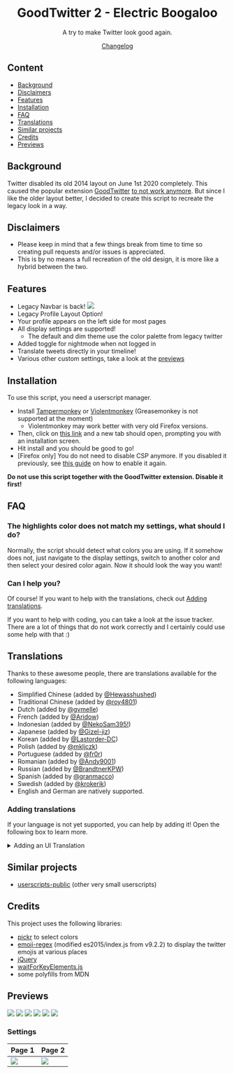 <div align="center">
  <h1>GoodTwitter 2 - Electric Boogaloo</h1>

  A try to make Twitter look good again.

  [Changelog](https://github.com/Bl4Cc4t/GoodTwitter2/blob/master/doc/changelog.md)

</div>

## Content
- [Background](#background)
- [Disclaimers](#disclaimers)
- [Features](#features)
- [Installation](#installation)
- [FAQ](#faq)
- [Translations](#translations)
- [Similar projects](#similar-projects)
- [Credits](#credits)
- [Previews](#previews)


## Background
Twitter disabled its old 2014 layout on June 1st 2020 completely. This caused the popular extension [GoodTwitter](https://github.com/ZusorCode/GoodTwitter) [to not work anymore](https://twitter.com/ZusorOW/status/1258885451055800320). But since I like the older layout better, I decided to create this script to recreate the legacy look in a way.

## Disclaimers
- Please keep in mind that a few things break from time to time so creating pull requests and/or issues is appreciated.
- This is by no means a full recreation of the old design, it is more like a hybrid between the two.

## Features
- Legacy Navbar is back!
  ![](doc/img/navbar.png)
- Legacy Profile Layout Option!
- Your profile appears on the left side for most pages
- All display settings are supported!
  - The default and dim theme use the color palette from legacy twitter
- Added toggle for nightmode when not logged in
- Translate tweets directly in your timeline!
- Various other custom settings, take a look at the [previews](#previews)

## Installation
To use this script, you need a userscript manager.

- Install [Tampermonkey](https://www.tampermonkey.net/) or [Violentmonkey](https://violentmonkey.github.io/get-it/) (Greasemonkey is not supported at the moment)
  - Violentmonkey may work better with very old Firefox versions.
- Then, click on [this link](https://github.com/Bl4Cc4t/GoodTwitter2/raw/master/twitter.gt2eb.user.js) and a new tab should open, prompting you with an installation screen.
- Hit install and you should be good to go!
- [Firefox only] You do not need to disable CSP anymore. If you disabled it previously, see [this guide](https://github.com/Bl4Cc4t/GoodTwitter2/blob/master/doc/firefox-csp.md) on how to enable it again.

**Do not use this script together with the GoodTwitter extension. Disable it first!**

## FAQ
### The highlights color does not match my settings, what should I do?
Normally, the script should detect what colors you are using.
If it somehow does not, just navigate to the display settings, switch to another color and then select your desired color again.
Now it should look the way you want!

### Can I help you?
Of course! If you want to help with the translations, check out [Adding translations](#adding-translations).

If you want to help with coding, you can take a look at the issue tracker. There are a lot of things that do not work correctly and I certainly could use some help with that :)

## Translations
Thanks to these awesome people, there are translations available for the following languages:
- Simplified Chinese (added by [@Hewasshushed](https://github.com/Hewasshushed))
- Traditional Chinese (added by [@roy4801](https://github.com/roy4801))
- Dutch (added by [@gvmelle](https://github.com/gvmelle))
- French (added by [@Aridow](https://github.com/Aridow))
- Indonesian (added by [@NekoSam395!](https://github.com/NekoSam395))
- Japanese (added by [@Gizel-jiz](https://github.com/Gizel-jiz))
- Korean (added by [@Lastorder-DC](https://github.com/Lastorder-DC))
- Polish (added by [@mkljczk](https://github.com/mkljczk))
- Portuguese (added by [@fr0r](https://github.com/fr0r))
- Romanian (added by [@Andy9001](https://github.com/Andy9001))
- Russian (added by [@BrandtnerKPW](https://github.com/BrandtnerKPW))
- Spanish (added by [@granmacco](https://github.com/granmacco))
- Swedish (added by [@krokerik](https://github.com/krokerik))
- English and German are natively supported.

### Adding translations
If your language is not yet supported, you can help by adding it!
Open the following box to learn more.

<details>
  <summary>Adding an UI Translation</summary>

  - Switch to the dev branch.
  - Go to the i18n folder.
  - If a translation does not yet exist for your language:
    - Fork the repo
    - Duplicate the `en.yml` file and change the file name accordingly (i.e. `ja.yml` or `nl.yml`).
      - You can get the language id by pressing <kbd>Ctrl</kbd>+<kbd>U</kbd> on the twitter page and looking at the second line:
![](https://i.imgur.com/AarcTav.png)

    - Then, translate all strings and create a pull request.
      - For all the strings in the first paragraph: Please use the official translations on twitter if you can.
    - You can also of course search for potential spelling mistakes or the likes and correct them for existing translations!
    - New strings will be added sometimes (e.g. for new settings). They will end with a `TODO` comment so you can spot them easier!

  If you don't know how to use git, you can also create an new issue with your translation.

  If you do so, please make sure to wrap the content of your file in backticks, like this:
  ````
  ```content```
  ````
</details>

## Similar projects
- [userscripts-public](https://github.com/Bl4Cc4t/userscripts-public) (other very small userscripts)

## Credits
This project uses the following libraries:
- [pickr](https://github.com/Simonwep/pickr) to select colors
- [emoji-regex](https://github.com/mathiasbynens/emoji-regex) (modified es2015/index.js from v9.2.2) to display the twitter emojis at various places
- [jQuery](https://jquery.com)
- [waitForKeyElements.js](https://gist.github.com/BrockA/2625891)
- some polyfills from MDN

## Previews
[![](doc/img/home-1.png)](https://raw.githubusercontent.com/Bl4Cc4t/GoodTwitter2/master/doc/img/home-1.png)
[![](doc/img/profile-1.png)](https://raw.githubusercontent.com/Bl4Cc4t/GoodTwitter2/master/doc/img/profile-1.png)
[![](doc/img/profile-2.png)](https://raw.githubusercontent.com/Bl4Cc4t/GoodTwitter2/master/doc/img/profile-2.png)
[![](doc/img/tweet.png)](https://raw.githubusercontent.com/Bl4Cc4t/GoodTwitter2/master/doc/img/tweet.png)
[![](doc/img/home-2.png)](https://raw.githubusercontent.com/Bl4Cc4t/GoodTwitter2/master/doc/img/home-2.png)
[![](doc/img/home-2.png)](https://raw.githubusercontent.com/Bl4Cc4t/GoodTwitter2/master/doc/img/home-2.png)

### Settings
Page 1 | Page 2
-|-
[![](doc/img/settings-1.png)](https://raw.githubusercontent.com/Bl4Cc4t/GoodTwitter2/master/doc/img/settings-1.png) | [![](doc/img/settings-2.png)](https://raw.githubusercontent.com/Bl4Cc4t/GoodTwitter2/master/doc/img/settings-2.png)
